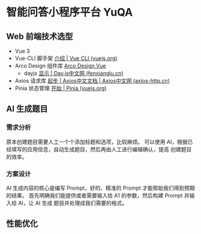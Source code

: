 # 智能问答小程序平台 YuQA

## Web 前端技术选型

* Vue 3
* Vue-CLI 脚手架  [介绍 | Vue CLI (vuejs.org)](https://cli.vuejs.org/zh/guide/)
* Arco Design 组件库  [Arco Design Vue](https://arco.design/vue/docs/start)
  * dayjs [显示 | Day.js中文网 (fenxianglu.cn)](https://dayjs.fenxianglu.cn/category/display.html#格式化)
* Axios 请求库 [起步 | Axios中文文档 | Axios中文网 (axios-http.cn)](https://www.axios-http.cn/docs/intro)
* Pinia 状态管理 [开始 | Pinia (vuejs.org)](https://pinia.vuejs.org/zh/getting-started.html)



## AI 生成题目

### 需求分析

原本创建题目需要人工一个个添加标题和选项，比较麻烦。
可以使用 AI，根据已经填写的应用信息，自动生成题目，然后再由人工进行编辑确认，提高
创建题目的效率。

### 方案设计

AI 生成内容的核心是编写 Prompt，好的、精准的 Prompt 才能帮助我们得到预期的结果。
首先明确我们能提供或者需要输入给 A1 的参数，然后构建 Prompt 并输入给 AI，让 AI 生成
题目并处理成我们需要的格式。





## 性能优化

